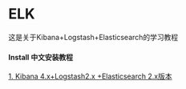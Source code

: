 # ELK
这是关于Kibana+Logstash+Elasticsearch的学习教程


#### Install 中文安装教程

[1. Kibana 4.x+Logstash2.x +Elasticsearch 2.x版本](https://github.com/yuexing0921/ELK/install/2.xInstall.md)